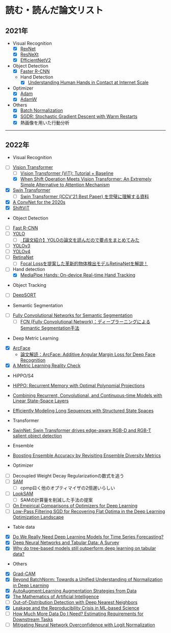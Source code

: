 # 読む・読んだ論文リスト

## 2021年
- Visual Recognition
  - [x] [RexNet](https://arxiv.org/pdf/1512.03385.pdf)
  - [x] [ResNeXt](https://arxiv.org/pdf/1611.05431.pdf)
  - [x] [EfficientNetV2](https://arxiv.org/abs/2104.00298)

- Object Detection
  - [x] [Faster R-CNN](https://arxiv.org/pdf/1506.01497.pdf)
  - Hand Detection
    - [x] [Understanding Human Hands in Contact at Internet Scale](https://arxiv.org/search/cs?searchtype=author&query=Fouhey%2C+D+F)

- Optimizer
  - [x] [Adam](https://arxiv.org/abs/1412.6980)
  - [x] [AdamW](https://arxiv.org/pdf/1711.05101.pdf)

- Others
  - [x] [Batch Normalization](https://arxiv.org/abs/1502.03167)
  - [x] [SGDR: Stochastic Gradient Descent with Warm Restarts](https://arxiv.org/abs/1608.03983)
  - [x] 熱画像を用いた行動分析

---

## 2022年
-   Visual Recognition
  - [ ] [Vision Transformer](https://arxiv.org/pdf/2010.11929.pdf)
    - [ ] [Vision Transformer (ViT): Tutorial + Baseline](https://www.kaggle.com/abhinand05/vision-transformer-vit-tutorial-baseline)
    - [x] [When Shift Operation Meets Vision Transformer: An Extremely Simple Alternative to Attention Mechanism](https://arxiv.org/pdf/2201.10801.pdf)
  - [x] [Swin Transformer](https://arxiv.org/pdf/2103.14030.pdf)
    - [ ] [Swin Transformer (ICCV'21 Best Paper) を完璧に理解する資料](https://www.slideshare.net/ren4yu/swin-transformer-iccv21-best-paper)
  - [x] [A ConvNet for the 2020s](https://arxiv.org/pdf/2201.03545.pdf)
  - [x] [ShiftViT](https://arxiv.org/pdf/2201.10801.pdf)
-   Object Detection
  - [ ] [Fast R-CNN](https://arxiv.org/pdf/1504.08083.pdf)
  - [ ] [YOLO](https://arxiv.org/pdf/1506.02640.pdf)
    - [ ] [【論文紹介】YOLOの論文を読んだので要点をまとめてみた](https://dev.classmethod.jp/articles/research_paper_yolo/)
  - [ ] [YOLOv3](https://arxiv.org/pdf/1804.02767.pdf)
  - [ ] [YOLOv4](https://arxiv.org/pdf/2004.10934.pdf)
  - [ ] [RetinaNet](https://arxiv.org/pdf/1708.02002.pdf)
    - [ ] [Focal Lossを提案した革新的物体検出モデルRetinaNetを解説！](https://deepsquare.jp/2020/10/retinanet/)
  - [ ] Hand detection
      - [x] [MediaPipe Hands: On-device Real-time Hand Tracking](https://arxiv.org/pdf/2006.10214.pdf)
-   Object Tracking
   - [ ] [DeepSORT](https://arxiv.org/pdf/1703.07402.pdf)
-   Semantic Segmentation
  - [ ] [Fully Convolutional Networks for Semantic Segmentation](https://arxiv.org/pdf/1411.4038.pdf)
    - [ ] [FCN (Fully Convolutional Network)：ディープラーニングによるSemantic Segmentation手法](https://blog.negativemind.com/2019/03/11/semantic-segmentation-by-fully-convolutional-network/)
-   Deep Metric Learning 
   -   [x] [ArcFace](https://arxiv.org/pdf/1801.07698.pdf)
      - [論文解読：ArcFace: Additive Angular Margin Loss for Deep Face Recognition](https://yuukou-exp.plus/dnn-paper-arcface-additive-angular-margin-loss-for-deep-face-recognition/)
   -   [x] [A Metric Learning Reality Check](https://arxiv.org/pdf/2003.08505.pdf)
-   HiPPO/S4
  -   [HiPPO: Recurrent Memory with Optimal Polynomial Projections](https://arxiv.org/pdf/2008.07669.pdf)
  -   [Combining Recurrent, Convolutional, and Continuous-time Models with Linear State-Space Layers](https://arxiv.org/pdf/2110.13985.pdf)
  -   [Efficiently Modeling Long Sequences with Structured State Spaces](https://arxiv.org/pdf/2111.00396v2.pdf)

-   Transformer
  -   [SwinNet: Swin Transformer drives edge-aware RGB-D and RGB-T salient object detection](https://arxiv.org/pdf/2204.05585v1.pdf)

-   Ensemble
  -   [Boosting Ensemble Accuracy by Revisiting Ensemble Diversity Metrics](https://openaccess.thecvf.com/content/CVPR2021/papers/Wu_Boosting_Ensemble_Accuracy_by_Revisiting_Ensemble_Diversity_Metrics_CVPR_2021_paper.pdf)

-   Optimizer
  - [ ] Decoupled Weight Decay Regularizationの数式を追う
  - [ ] [SAM](https://arxiv.org/pdf/2010.01412.pdf)
      - [ ] cpmp曰く他のオプティマイザの2倍遅いらしい
  - [ ] [LookSAM](https://arxiv.org/pdf/2203.02714.pdf)
      - [ ] SAMの計算量を削減した手法の提案
  - [ ] [On Empirical Comparisons of Optimizers for Deep Learning](https://arxiv.org/pdf/1910.05446.pdf)
  - [ ] [Low-Pass Filtering SGD for Recovering Flat Optima in the Deep Learning Optimization Landscape](https://arxiv.org/pdf/2201.08025.pdf)
-   Table data
   -   [x] [Do We Really Need Deep Learning Models for Time Series Forecasting?](https://arxiv.org/pdf/2101.02118.pdf)
   -   [x] [Deep Neural Networks and Tabular Data: A Survey](https://arxiv.org/pdf/2110.01889.pdf)
   -   [x] [Why do tree-based models still outperform deep learning on tabular data?](https://arxiv.org/pdf/2207.08815.pdf)
-   Others
   - [x] [Grad-CAM](https://arxiv.org/pdf/1610.02391.pdf)
   - [x] [Beyond BatchNorm: Towards a Unified Understanding of Normalization in Deep Learning](https://proceedings.neurips.cc/paper/2021/file/2578eb9cdf020730f77793e8b58e165a-Paper.pdf)
   - [x] [AutoAugment:Learning Augmentation Strategies from Data](https://arxiv.org/pdf/1805.09501.pdf)
   - [x] [The Mathematics of Artificial Intelligence](https://arxiv.org/pdf/2203.08890.pdf)
   - [ ] [Out-of-Distribution Detection with Deep Nearest Neighbors](https://arxiv.org/pdf/2204.06507.pdf)
   - [x] [Leakage and the Reproducibility Crisis in ML-based Science](https://reproducible.cs.princeton.edu/irreproducibility-paper.pdf)
   - [ ] [How Much More Data Do I Need? Estimating Requirements for Downstream Tasks](https://arxiv.org/pdf/2207.01725.pdf)
   - [ ] [Mitigating Neural Network Overconfidence with Logit Normalization](https://arxiv.org/pdf/2205.09310.pdf)
